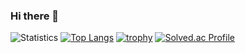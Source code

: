 ### Hi there 👋
![Statistics](https://github-readme-stats.vercel.app/api?username=BGH0827&show_icons=true)
[![Top Langs](https://github-readme-stats.vercel.app/api/top-langs/?username=BGH0827&layout=compact&langs_count=8)](https://github.com/anuraghazra/github-readme-stats)
[![trophy](https://github-profile-trophy.vercel.app/?username=BGH0827&theme=chalk&row=1&column=7)](https://github.com/ryo-ma/github-profile-trophy)
[![Solved.ac Profile](http://mazassumnida.wtf/api/generate_badge?boj=pedov46)](https://solved.ac/pedov46)

<!--
**BGH0827/BGH0827** is a ✨ _special_ ✨ repository because its `README.md` (this file) appears on your GitHub profile.

Here are some ideas to get you started:

- 🔭 I’m currently working on ...
- 🌱 I’m currently learning ...
- 👯 I’m looking to collaborate on ...
- 🤔 I’m looking for help with ...
- 💬 Ask me about ...
- 📫 How to reach me: ...
- 😄 Pronouns: ...
- ⚡ Fun fact: ...
-->

